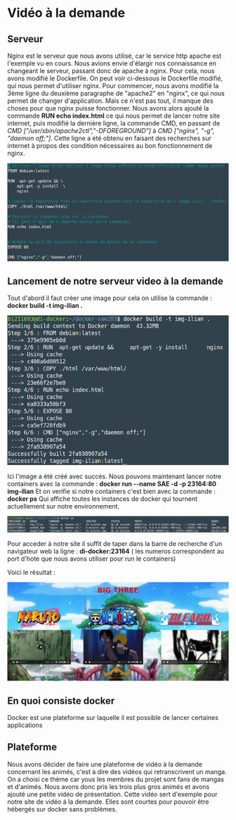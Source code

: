 # Vidéo à la demande

## Serveur

Nginx est le serveur que nous avons utilisé, car le service http apache est l'exemple vu en cours. Nous avions envie d'élargir nos connaissance en changeant le serveur, passant donc de apache à nginx. Pour cela, nous avons modifié le Dockerfile. On peut voir ci-dessous le Dockerfile modifié, qui nous permet d'utiliser nginx.
Pour commencer, nous avons modifié la 3ème ligne du deuxième paragraphe de "apache2" en "nginx", ce qui nous permet de changer d'application. 
Mais ce n'est pas tout, il manque des choses pour que nginx puisse fonctionner. Nous avons alors ajouté la commande **RUN echo index.html** ce qui nous permet de lancer notre site internet, puis modifié la dernière ligne, la commande CMD, en passant de *CMD ["/usr/sbin/apache2ctl","-DFOREGROUND"]* à *CMD ["nginx", "-g", "daemon off;"]*.
Cette ligne a été obtenu en faisant des recherches sur internet à propos des condition nécessaires au bon fonctionnement de nginx.

![dockerfile.png](/docs/assets/images/dockerfile.png)

## Lancement de notre serveur video à la demande

Tout d'abord il faut créer une image pour cela on utilise la commande : **docker build -t img-ilian .**

![build.png](/docs/assets/images/build.png)

Ici l'image a été créé avec succès.
Nous pouvons maintenant lancer notre containers avec la commande : **docker run --name SAE -d -p 23164:80 img-ilian**
Et on verifie si notre containers c'est bien avec la commande : **docker ps**
Qui affiche toutes les instances de docker qui tournent actuellement sur notre environnement. 

![dockerps.png](/docs/assets/images/dockerps.png)

Pour acceder à notre site il suffit de taper dans la barre de recherche d'un navigateur web la ligne : **di-docker:23164** ( les numeros correspondent au port d'hote que nous avons utiliser pour run le containers)

Voici le résultat : 

![site.png](/docs/assets/images/site.png)


## En quoi consiste docker
Docker est une plateforme sur laquelle il est possible de lancer certaines applications 

## Plateforme

Nous avons décider de faire une plateforme de vidéo à la demande concernant les animés, c'est à dire des vidéos qui retranscrivent un manga. On a choisi ce thème car yous les membres du projet sont fans de mangas et d'animés. Nous avons donc pris les trois plus gros animés et avons ajouté une petite vidéo de présentation. Cette vidéo sert d'exemple pour notre site de vidéo à la demande. Elles sont courtes pour pouvoir être hébergés sur docker sans problèmes.


